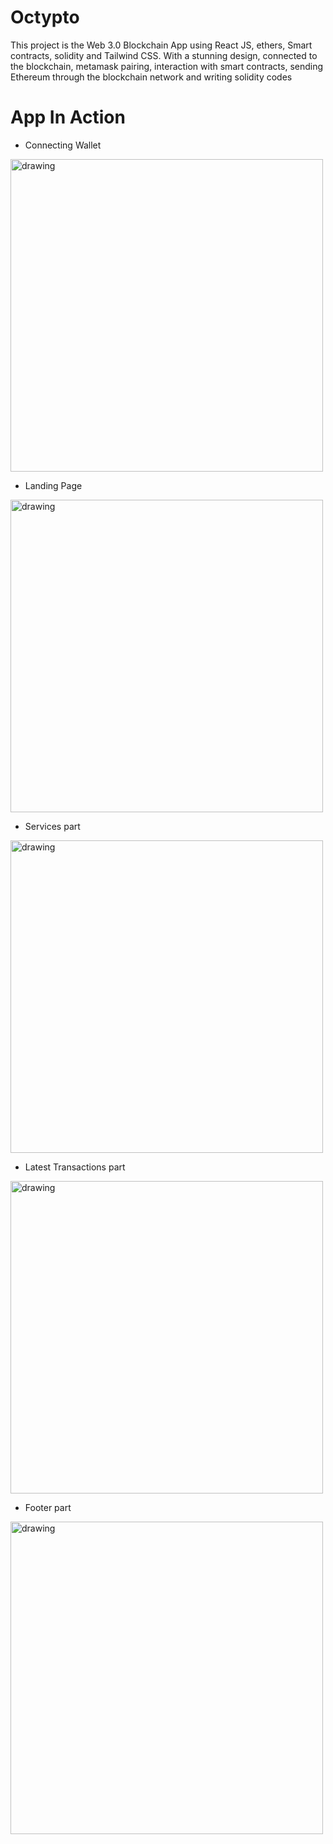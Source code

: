 # Octypto 
This project is the Web 3.0 Blockchain App using React JS, ethers, Smart contracts, solidity and Tailwind CSS.
With a stunning design, connected to the blockchain, metamask pairing, interaction with smart contracts, sending Ethereum through the blockchain network and writing solidity codes


# App In Action
- Connecting Wallet

<img src="https://github.com/Octet3290/octypto/blob/main/client/website%20ss/octypto%20connecting%20wallet.png" alt="drawing" width="500"/>    

- Landing Page


<img src="https://github.com/Octet3290/octypto/blob/main/client/website%20ss/landing%20page%20octypto.png" alt="drawing" width="500"/>      

- Services part

<img src="https://github.com/Octet3290/octypto/blob/main/client/website%20ss/Services%20octypyo.png" alt="drawing" width="500"/>   

- Latest Transactions part

<img src="https://github.com/Octet3290/octypto/blob/main/client/website%20ss/Latest%20transactions%20octypto.png" alt="drawing" width="500"/>  

- Footer part

<img src="https://github.com/Octet3290/octypto/blob/main/client/website%20ss/footer%20octypyo%20.png" alt="drawing" width="500"/>   
